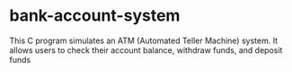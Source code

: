 # bank-account-system
This C program simulates an ATM (Automated Teller Machine) system. It allows users to check their account balance, withdraw funds, and deposit funds
